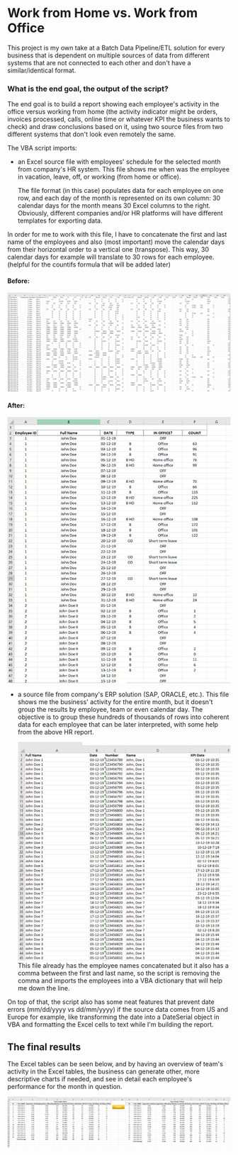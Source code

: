 # Work from Home vs. Work from Office

This project is my own take at a Batch Data Pipeline/ETL solution for every business that is dependent on multiple sources of data from different systems that are not connected to each other and don't have a similar/identical format.

### What is the end goal, the output of the script?

The end goal is to build a report showing each employee's activity in the office versus working from home (the activity indicator might be orders, invoices processed, calls, online time or whatever KPI the business wants to check) and draw conclusions based on it, using two source files from two different systems that don't look even remotely the same.

The VBA script imports:
- an Excel source file with employees' schedule for the selected month from company's HR system. This file shows me when was the employee in vacation, leave, off, or working (from home or office). <p> 
The file format (in this case) populates data for each employee on one row, and each day of the month is represented on its own column: 30 calendar days for the month means 30 Excel columns to the right. Obviously, different companies and/or HR platforms will have different templates for exporting data. <p>

In order for me to work with this file, I have to concatenate the first and last name of the employees and also (most important) move the calendar days from their horizontal order to a vertical one (transpose). This way, 30 calendar days for example will translate to 30 rows for each employee. (helpful for the countifs formula that will be added later) <p>
#### Before: <p>
  <a><img src="HR.PNG"/></a>
#### After: <p>
<a><img src="transpose.PNG"/></a> <p>
- a source file from company's ERP solution (SAP, ORACLE, etc.). This file shows me the business' activity for the entire month, but it doesn't group the results by employee, team or even calendar day. The objective is to group these hundreds of thousands of rows into coherent data for each employee that can be later interpreted, with some help from the above HR report. <p>
<a><img src="erp.PNG"/></a>
This file already has the employee names concatenated but it also has a comma between the first and last name, so the script is removing the comma and imports the employees into a VBA dictionary that will help me down the line. <p>

On top of that, the script also has some neat features that prevent date errors (mm/dd/yyyy vs dd/mm/yyyy) if the source data comes from US and Europe for example, like transforming the date into a DateSerial object in VBA and formatting the Excel cells to text while I'm building the report. <p>

## The final results
The Excel tables can be seen below, and by having an overview of team's activity in the Excel tables, the business can generate other, more descriptive charts if needed, and see in detail each employee's performance for the month in question. <p>
<a><img src="Final.PNG"/></a>
